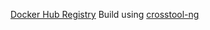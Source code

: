[Docker Hub Registry](https://hub.docker.com/r/qbos07/cp-toolchain/tags)
Build using [crosstool-ng](https://github.com/crosstool-ng/crosstool-ng)
